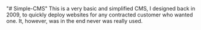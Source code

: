 "# Simple-CMS" 
This is a very basic and simplified CMS, I designed back in 2009, to quickly deploy websites for any contracted customer who wanted one.
It, however, was in the end never was really used.